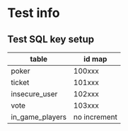 # Test info

## Test SQL key setup

| table           | id map       |
|-----------------|--------------|
| poker           | 100xxx       |
| ticket          | 101xxx       |
| insecure_user   | 102xxx       |
| vote            | 103xxx       |
| in_game_players | no increment |